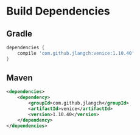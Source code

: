 # Build Dependencies


## Gradle

```groovy
dependencies {
    compile 'com.github.jlangch:venice:1.10.40'
}
```

## Maven

```xml
<dependencies>
    <dependency>
        <groupId>com.github.jlangch</groupId>
        <artifactId>venice</artifactId>
        <version>1.10.40</version>
    </dependency>
</dependencies>
```
